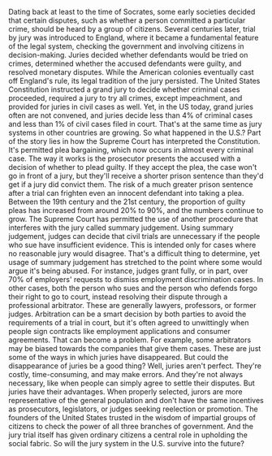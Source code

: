 
Dating back at least 
to the time of Socrates,
some early societies decided
that certain disputes,
such as whether a person committed
a particular crime,
should be heard by a group of citizens.
Several centuries later, trial by jury
was introduced to England,
where it became a fundamental feature
of the legal system,
checking the government 
and involving citizens in decision-making.
Juries decided whether defendants
would be tried on crimes,
determined whether the accused
defendants were guilty,
and resolved monetary disputes.
While the American colonies eventually
cast off England&#39;s rule,
its legal tradition of the jury persisted.
The United States Constitution 
instructed a grand jury
to decide whether 
criminal cases proceeded,
required a jury to try all crimes,
except impeachment,
and provided for juries 
in civil cases as well.
Yet, in the US today,
grand juries often are not convened,
and juries decide less than 4%
of criminal cases
and less than 1% of civil cases
filed in court.
That&#39;s at the same time as jury systems
in other countries are growing.
So what happened in the U.S.?
Part of the story lies in how the Supreme
Court has interpreted the Constitution.
It&#39;s permitted plea bargaining,
which now occurs in almost 
every criminal case.
The way it works is the prosecutor
presents the accused
with a decision of whether 
to plead guilty.
If they accept the plea, the case won&#39;t
go in front of a jury,
but they&#39;ll receive 
a shorter prison sentence
than they&#39;d get if 
a jury did convict them.
The risk of a much greater 
prison sentence after a trial
can frighten even an innocent defendant
into taking a plea.
Between the 19th century 
and the 21st century,
the proportion of guilty pleas
has increased from around 20% to 90%,
and the numbers continue to grow.
The Supreme Court has permitted
the use of another procedure
that interferes with the jury
called summary judgement.
Using summary judgement, judges can
decide that civil trials are unnecessary
if the people who sue 
have insufficient evidence.
This is intended only for cases
where no reasonable jury would disagree.
That&#39;s a difficult thing 
to determine,
yet usage of summary judgement
has stretched to the point
where some would argue it&#39;s being abused.
For instance, judges grant fully,
or in part,
over 70% of employers&#39; requests
to dismiss employment 
discrimination cases.
In other cases, both the person who sues
and the person who defends
forgo their right to go to court,
instead resolving their dispute through
a professional arbitrator.
These are generally lawyers, professors,
or former judges.
Arbitration can be a smart decision
by both parties
to avoid the requirements 
of a trial in court,
but it&#39;s often agreed to unwittingly
when people sign contracts
like employment applications
and consumer agreements.
That can become a problem.
For example, some arbitrators 
may be biased
towards the companies
that give them cases.
These are just some of the ways
in which juries have disappeared.
But could the disappearance of juries
be a good thing?
Well, juries aren&#39;t perfect.
They&#39;re costly,
time-consuming,
and may make errors.
And they&#39;re not always necessary,
like when people can simply agree
to settle their disputes.
But juries have their advantages.
When properly selected,
jurors are more representative of
the general population
and don&#39;t have the same incentives
as prosecutors,
legislators,
or judges
seeking reelection or promotion.
The founders of the United States trusted
in the wisdom
of impartial groups of citizens
to check the power of all three branches
of government.
And the jury trial itself has given
ordinary citizens
a central role in upholding
the social fabric.
So will the jury system in the U.S.
survive into the future?
